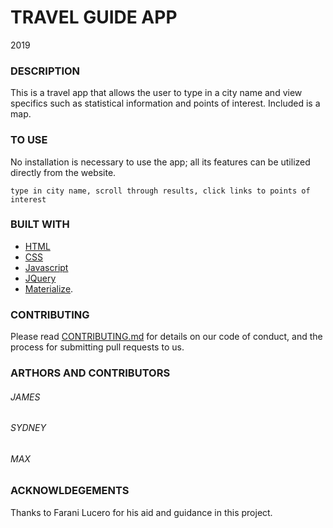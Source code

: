 # TRAVEL GUIDE APP
2019

### DESCRIPTION
This is a travel app that allows the user to type in a city name and view specifics such as statistical information and points of interest. Included is a map.

### TO USE
No installation is necessary to use the app; all its features can be utilized directly from the website.
```
type in city name, scroll through results, click links to points of interest
```

### BUILT WITH
* [HTML](https://html.com/)
* [CSS](https://www.w3schools.com/css/)
* [Javascript](https://www.javascript.com/)
* [JQuery](https://jquery.com/)
* [Materialize](https://materializecss.com/).

### CONTRIBUTING
Please read [CONTRIBUTING.md](https://github.com/maxskewes/Homework07/blob/readme-contributing/README.md) for details on our code of conduct, and the process for submitting pull requests to us.

### ARTHORS AND CONTRIBUTORS
###### JAMES
###### SYDNEY
###### MAX

### ACKNOWLDEGEMENTS 
Thanks to Farani Lucero for his aid and guidance in this project.

